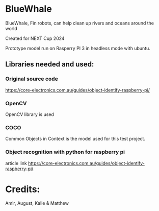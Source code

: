# BlueWhale
BlueWhale, Fin robots, can help clean up rivers and oceans around the world

Created for NEXT Cup 2024

Prototype model run on Rasperry PI 3 in headless mode with ubuntu.

## Libraries needed and used:
### Original source code
https://core-electronics.com.au/guides/object-identify-raspberry-pi/

### OpenCV
OpenCV library is used

### COCO
Common Objects in Context is the model used for this test project.


### Object recognition with python for raspberry pi
article link
https://core-electronics.com.au/guides/object-identify-raspberry-pi/


# Credits:
Amir, August, Kalle & Matthew 
